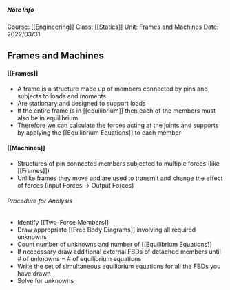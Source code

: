 ##### Note Info
Course: [[Engineering]]
Class: [[Statics]]
Unit: Frames and Machines
Date: 2022/03/31


## Frames and Machines
#### [[Frames]]
- A frame is a structure made up of members connected by pins and subjects to loads and moments
- Are stationary and designed to support loads
- If the entire frame is in [[equilibrium]] then each of the members must also be in equilibrium
- Therefore we can calculate the forces acting at the joints and supports by applying the [[Equilibrium Equations]] to each member

#### [[Machines]]
- Structures of pin connected members subjected to multiple forces (like [[Frames]])
- Unlike frames they move and are used to transmit and change the effect of forces (Input Forces -> Output Forces)

###### Procedure for Analysis
- Identify [[Two-Force Members]]
- Draw appropriate [[Free Body Diagrams]] involving all required unknowns
- Count number of unknowns and number of [[Equilibrium Equations]]
- If neccessary draw additional external FBDs of detached members until # of unknowns = # of equilibrium equations
- Write the set of simultaneous equilibrium equations for all the FBDs you have drawn
- Solve for unknowns


